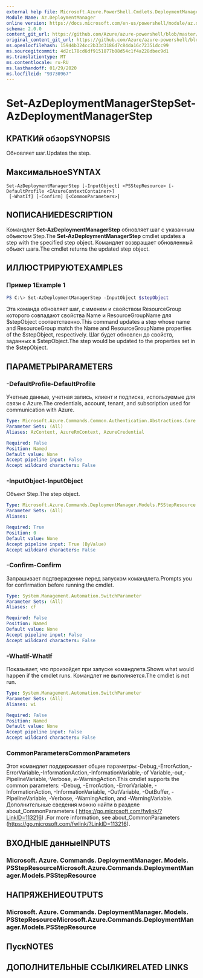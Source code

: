 ```yaml
---
external help file: Microsoft.Azure.PowerShell.Cmdlets.DeploymentManager.dll-Help.xml
Module Name: Az.DeploymentManager
online version: https://docs.microsoft.com/en-us/powershell/module/az.deploymentmanager/set-azdeploymentmanagerstep
schema: 2.0.0
content_git_url: https://github.com/Azure/azure-powershell/blob/master/src/DeploymentManager/DeploymentManager/help/Set-AzDeploymentManagerStep.md
original_content_git_url: https://github.com/Azure/azure-powershell/blob/master/src/DeploymentManager/DeploymentManager/help/Set-AzDeploymentManagerStep.md
ms.openlocfilehash: 15944b324cc2b33d3186d7c84da16c72351dcc99
ms.sourcegitcommit: 4d2c178cd6df9151877b08d54c1f4a228dbec9d1
ms.translationtype: MT
ms.contentlocale: ru-RU
ms.lasthandoff: 01/29/2020
ms.locfileid: "93730967"
---
```

# <span data-ttu-id="b2708-101">Set-AzDeploymentManagerStep</span><span class="sxs-lookup"><span data-stu-id="b2708-101">Set-AzDeploymentManagerStep</span></span>

## <span data-ttu-id="b2708-102">КРАТКИй обзор</span><span class="sxs-lookup"><span data-stu-id="b2708-102">SYNOPSIS</span></span>
<span data-ttu-id="b2708-103">Обновляет шаг.</span><span class="sxs-lookup"><span data-stu-id="b2708-103">Updates the step.</span></span>

## <span data-ttu-id="b2708-104">Максимальное</span><span class="sxs-lookup"><span data-stu-id="b2708-104">SYNTAX</span></span>

```
Set-AzDeploymentManagerStep [-InputObject] <PSStepResource> [-DefaultProfile <IAzureContextContainer>]
 [-WhatIf] [-Confirm] [<CommonParameters>]
```

## <span data-ttu-id="b2708-105">NОПИСАНИЕ</span><span class="sxs-lookup"><span data-stu-id="b2708-105">DESCRIPTION</span></span>
<span data-ttu-id="b2708-106">Командлет **Set-AzDeploymentManagerStep** обновляет шаг с указанным объектом Step.</span><span class="sxs-lookup"><span data-stu-id="b2708-106">The **Set-AzDeploymentManagerStep** cmdlet updates a step with the specified step object.</span></span>
<span data-ttu-id="b2708-107">Командлет возвращает обновленный объект шага.</span><span class="sxs-lookup"><span data-stu-id="b2708-107">The cmdlet returns the updated step object.</span></span>

## <span data-ttu-id="b2708-108">ИЛЛЮСТРИРУЮТ</span><span class="sxs-lookup"><span data-stu-id="b2708-108">EXAMPLES</span></span>

### <span data-ttu-id="b2708-109">Пример 1</span><span class="sxs-lookup"><span data-stu-id="b2708-109">Example 1</span></span>
```powershell
PS C:\> Set-AzDeploymentManagerStep -InputObject $stepObject
```

<span data-ttu-id="b2708-110">Эта команда обновляет шаг, с именем и свойством ResourceGroup которого совпадают свойства Name и ResourceGroupName для $stepObject соответственно.</span><span class="sxs-lookup"><span data-stu-id="b2708-110">This command updates a step whose name and ResourceGroup match the Name and ResourceGroupName properties of the $stepObject, respectively.</span></span>
<span data-ttu-id="b2708-111">Шаг будет обновлен до свойств, заданных в $stepObject.</span><span class="sxs-lookup"><span data-stu-id="b2708-111">The step would be updated to the properties set in the $stepObject.</span></span>

## <span data-ttu-id="b2708-112">ПАРАМЕТРЫ</span><span class="sxs-lookup"><span data-stu-id="b2708-112">PARAMETERS</span></span>

### <span data-ttu-id="b2708-113">-DefaultProfile</span><span class="sxs-lookup"><span data-stu-id="b2708-113">-DefaultProfile</span></span>
<span data-ttu-id="b2708-114">Учетные данные, учетная запись, клиент и подписка, используемые для связи с Azure.</span><span class="sxs-lookup"><span data-stu-id="b2708-114">The credentials, account, tenant, and subscription used for communication with Azure.</span></span>

```yaml
Type: Microsoft.Azure.Commands.Common.Authentication.Abstractions.Core.IAzureContextContainer
Parameter Sets: (All)
Aliases: AzContext, AzureRmContext, AzureCredential

Required: False
Position: Named
Default value: None
Accept pipeline input: False
Accept wildcard characters: False
```

### <span data-ttu-id="b2708-115">-InputObject</span><span class="sxs-lookup"><span data-stu-id="b2708-115">-InputObject</span></span>
<span data-ttu-id="b2708-116">Объект Step.</span><span class="sxs-lookup"><span data-stu-id="b2708-116">The step object.</span></span>

```yaml
Type: Microsoft.Azure.Commands.DeploymentManager.Models.PSStepResource
Parameter Sets: (All)
Aliases:

Required: True
Position: 0
Default value: None
Accept pipeline input: True (ByValue)
Accept wildcard characters: False
```

### <span data-ttu-id="b2708-117">-Confirm</span><span class="sxs-lookup"><span data-stu-id="b2708-117">-Confirm</span></span>
<span data-ttu-id="b2708-118">Запрашивает подтверждение перед запуском командлета.</span><span class="sxs-lookup"><span data-stu-id="b2708-118">Prompts you for confirmation before running the cmdlet.</span></span>

```yaml
Type: System.Management.Automation.SwitchParameter
Parameter Sets: (All)
Aliases: cf

Required: False
Position: Named
Default value: None
Accept pipeline input: False
Accept wildcard characters: False
```

### <span data-ttu-id="b2708-119">-WhatIf</span><span class="sxs-lookup"><span data-stu-id="b2708-119">-WhatIf</span></span>
<span data-ttu-id="b2708-120">Показывает, что произойдет при запуске командлета.</span><span class="sxs-lookup"><span data-stu-id="b2708-120">Shows what would happen if the cmdlet runs.</span></span>
<span data-ttu-id="b2708-121">Командлет не выполняется.</span><span class="sxs-lookup"><span data-stu-id="b2708-121">The cmdlet is not run.</span></span>

```yaml
Type: System.Management.Automation.SwitchParameter
Parameter Sets: (All)
Aliases: wi

Required: False
Position: Named
Default value: None
Accept pipeline input: False
Accept wildcard characters: False
```

### <span data-ttu-id="b2708-122">CommonParameters</span><span class="sxs-lookup"><span data-stu-id="b2708-122">CommonParameters</span></span>
<span data-ttu-id="b2708-123">Этот командлет поддерживает общие параметры:-Debug,-ErrorAction,-ErrorVariable,-InformationAction,-InformationVariable,-of Variable,-out,-PipelineVariable,-Verbose, и-WarningAction.</span><span class="sxs-lookup"><span data-stu-id="b2708-123">This cmdlet supports the common parameters: -Debug, -ErrorAction, -ErrorVariable, -InformationAction, -InformationVariable, -OutVariable, -OutBuffer, -PipelineVariable, -Verbose, -WarningAction, and -WarningVariable.</span></span> <span data-ttu-id="b2708-124">Дополнительные сведения можно найти в разделе about_CommonParameters ( https://go.microsoft.com/fwlink/?LinkID=113216) .</span><span class="sxs-lookup"><span data-stu-id="b2708-124">For more information, see about_CommonParameters (https://go.microsoft.com/fwlink/?LinkID=113216).</span></span>

## <span data-ttu-id="b2708-125">ВХОДНЫЕ данные</span><span class="sxs-lookup"><span data-stu-id="b2708-125">INPUTS</span></span>

### <span data-ttu-id="b2708-126">Microsoft. Azure. Commands. DeploymentManager. Models. PSStepResource</span><span class="sxs-lookup"><span data-stu-id="b2708-126">Microsoft.Azure.Commands.DeploymentManager.Models.PSStepResource</span></span>

## <span data-ttu-id="b2708-127">НАПРЯЖЕНИЕ</span><span class="sxs-lookup"><span data-stu-id="b2708-127">OUTPUTS</span></span>

### <span data-ttu-id="b2708-128">Microsoft. Azure. Commands. DeploymentManager. Models. PSStepResource</span><span class="sxs-lookup"><span data-stu-id="b2708-128">Microsoft.Azure.Commands.DeploymentManager.Models.PSStepResource</span></span>

## <span data-ttu-id="b2708-129">Пуск</span><span class="sxs-lookup"><span data-stu-id="b2708-129">NOTES</span></span>

## <span data-ttu-id="b2708-130">ДОПОЛНИТЕЛЬНЫЕ ССЫЛКИ</span><span class="sxs-lookup"><span data-stu-id="b2708-130">RELATED LINKS</span></span>
